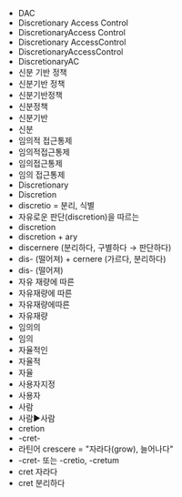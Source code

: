 ﻿- DAC
- Discretionary Access Control
- DiscretionaryAccess Control
- Discretionary AccessControl
- DiscretionaryAccessControl
- DiscretionaryAC
- 신분 기반 정책
- 신분기반 정책
- 신분기반정책
- 신분정책
- 신분기반
- 신분
- 임의적 접근통제
- 임의적접근통제
- 임의접근통제
- 임의 접근통제
- Discretionary
- Discretion
- discretio = 분리, 식별
- 자유로운 판단(discretion)을 따르는
- discretion
- discretion + ary
- discernere (분리하다, 구별하다 → 판단하다)
- dis- (떨어져) + cernere (가르다, 분리하다)
- dis- (떨어져)
- 자유 재량에 따른
- 자유재량에 따른
- 자유재량에따른
- 자유재량
- 임의의
- 임의
- 자율적인
- 자율적
- 자율
- 사용자지정
- 사용자
- 사람
- 사람▶️사람
- cretion
- -cret-
- 라틴어 crescere = "자라다(grow), 늘어나다"
- -cret- 또는 -cretio, -cretum
- cret 자라다
- cret 분리하다